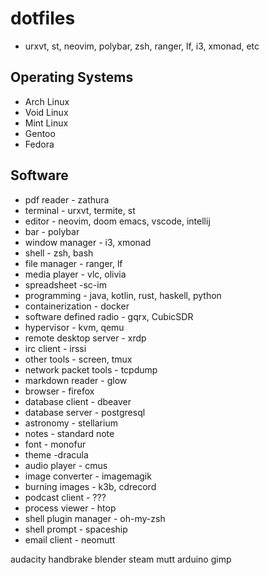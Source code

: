 # dotfiles

- urxvt, st, neovim, polybar, zsh, ranger, lf, i3, xmonad, etc

## Operating Systems
- Arch Linux
- Void Linux
- Mint Linux
- Gentoo
- Fedora

## Software
- pdf reader - zathura
- terminal - urxvt, termite, st
- editor - neovim, doom emacs, vscode, intellij
- bar - polybar
- window manager - i3, xmonad
- shell - zsh, bash
- file manager - ranger, lf
- media player - vlc, olivia
- spreadsheet -sc-im
- programming - java, kotlin, rust, haskell, python
- containerization - docker
- software defined radio - gqrx, CubicSDR
- hypervisor - kvm, qemu
- remote desktop server - xrdp
- irc client - irssi
- other tools - screen, tmux
- network packet tools - tcpdump
- markdown reader - glow
- browser - firefox
- database client - dbeaver
- database server - postgresql
- astronomy - stellarium
- notes - standard note
- font - monofur
- theme -dracula
- audio player - cmus
- image converter - imagemagik
- burning images - k3b, cdrecord
- podcast client - ???
- process viewer - htop
- shell plugin manager - oh-my-zsh
- shell prompt - spaceship
- email client - neomutt



audacity
handbrake
blender
steam
mutt
arduino
gimp
